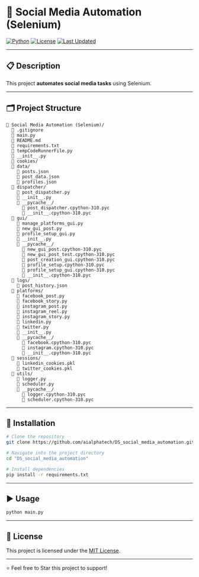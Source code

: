 # 🚀 Social Media Automation (Selenium)

[![Python](https://img.shields.io/badge/python-3.10+-blue.svg)](https://www.python.org/) [![License](https://img.shields.io/badge/license-MIT-green)](LICENSE) [![Last Updated](https://img.shields.io/badge/updated-April%202025-orange)]()

---

## 📋 Description
This project **automates social media tasks** using Selenium.

---

## 🗂️ Project Structure

```plaintext
📁 Social Media Automation (Selenium)/
  📄 .gitignore
  📄 main.py
  📄 README.md
  📄 requirements.txt
  📄 tempCodeRunnerFile.py
  📄 __init__.py
  📁 cookies/
  📁 data/
    📄 posts.json
    📄 post_data.json
    📄 profiles.json
  📁 dispatcher/
    📄 post_dispatcher.py
    📄 __init__.py
    📁 __pycache__/
      📄 post_dispatcher.cpython-310.pyc
      📄 __init__.cpython-310.pyc
  📁 gui/
    📄 manage_platforms_gui.py
    📄 new_gui_post.py
    📄 profile_setup_gui.py
    📄 __init__.py
    📁 __pycache__/
      📄 new_gui_post.cpython-310.pyc
      📄 new_gui_post_test.cpython-310.pyc
      📄 post_creation_gui.cpython-310.pyc
      📄 profile_setup.cpython-310.pyc
      📄 profile_setup_gui.cpython-310.pyc
      📄 __init__.cpython-310.pyc
  📁 logs/
    📄 post_history.json
  📁 platforms/
    📄 facebook_post.py
    📄 facebook_story.py
    📄 instagram_post.py
    📄 instagram_reel.py
    📄 instagram_story.py
    📄 linkedin.py
    📄 twitter.py
    📄 __init__.py
    📁 __pycache__/
      📄 facebook.cpython-310.pyc
      📄 instagram.cpython-310.pyc
      📄 __init__.cpython-310.pyc
  📁 sessions/
    📄 linkedin_cookies.pkl
    📄 twitter_cookies.pkl
  📁 utils/
    📄 logger.py
    📄 scheduler.py
    📁 __pycache__/
      📄 logger.cpython-310.pyc
      📄 scheduler.cpython-310.pyc
```

---

## 🚀 Installation

```bash
# Clone the repository
git clone https://github.com/aialphatech/DS_social_media_automation.git

# Navigate into the project directory
cd "DS_social_media_automation"

# Install dependencies
pip install -r requirements.txt
```

---

## ▶️ Usage

```bash
python main.py
```

---

## 📄 License

This project is licensed under the [MIT License](LICENSE).

---

⭐ Feel free to Star this project to support!
